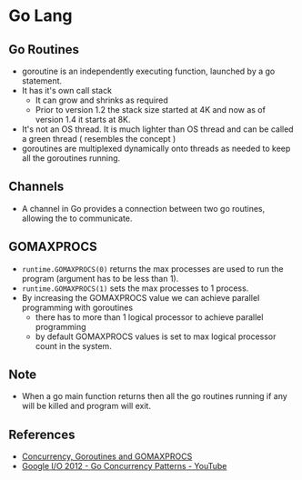 # Go Lang

## Go Routines

- goroutine is an independently executing function, launched by a go statement.
- It has it's own call stack
    - It can grow and shrinks as required
    - Prior to version 1.2 the stack size started at 4K and now as of version 1.4 it starts at 8K.
- It's not an OS thread. It is much lighter than OS thread and can be called a green thread ( resembles the concept )
- goroutines are multiplexed dynamically onto threads as needed to keep all the goroutines running.

## Channels

- A channel in Go provides a connection between two go routines, allowing the to communicate.

## GOMAXPROCS
- `runtime.GOMAXPROCS(0)` returns the max processes are used to run the program (argument has to be less than 1).
- `runtime.GOMAXPROCS(1)` sets the max processes to 1 process.
- By increasing the GOMAXPROCS value we can achieve parallel programming with goroutines
    - there has to more than 1 logical processor to achieve parallel programming
    - by default GOMAXPROCS values is set to max logical processor count in the system.

## Note

- When a go main function returns then all the go routines running if any will be killed and program will exit.

## References

- [Concurrency, Goroutines and GOMAXPROCS](https://www.ardanlabs.com/blog/2014/01/concurrency-goroutines-and-gomaxprocs.html)
- [Google I/O 2012 - Go Concurrency Patterns - YouTube](https://www.youtube.com/watch?v=f6kdp27TYZs)